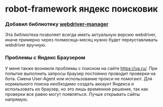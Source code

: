 # robot-framework яндекс поисковик

### Добавил библиотеку [webdriver-manager](https://pypi.org/project/webdriver-manager/)
Эта библиотека позволяет всегда иметь актуальную версию webdriver, иначе примерно через полмесяца-месяц нужно будет переуставливать webdriver вручную.

### Проблемы с Яндекс Браузером
У меня также возникли проблемы с поиском на сайте https://ya.ru/. При попытке выполнить запросы браузер постоянно проводит проверки на бота. Смена User-Agent или использование прокси не помогают. Для нормального поиска необходимо создать аккаунт Яндекса и использовать их браузер, но это лишь временное решение, так как проверки все равно могут появляться. Лучше открывать сайты напрямую.
